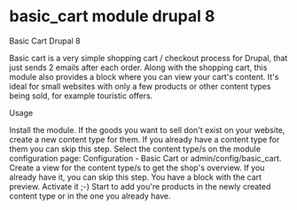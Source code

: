 # basic_cart module drupal 8

Basic Cart Drupal 8

Basic cart is a very simple shopping cart / checkout process for Drupal, that just sends 2 emails after each order. Along with the shopping cart, this module also provides a block where you can view your cart's content. It's ideal for small websites with only a few products or other content types being sold, for example touristic offers.

Usage

Install the module. If the goods you want to sell don't exist on your website, create a new content type for them. If you already have a content type for them you can skip this step. Select the content type/s on the module configuration page: Configuration - Basic Cart or admin/config/basic_cart. Create a view for the content type/s to get the shop's overview. If you already have it, you can skip this step. You have a block with the cart preview. Activate it ;-) Start to add you're products in the newly created content type or in the one you already have.
